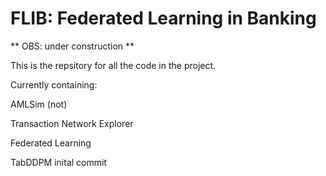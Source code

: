 # FLIB: Federated Learning in Banking

** OBS: under construction **

This is the repsitory for all the code in the project.

Currently containing:

  AMLSim (not)

  Transaction Network Explorer

  Federated Learning

  TabDDPM
  inital commit
